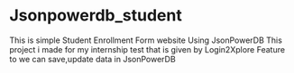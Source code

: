 # Jsonpowerdb_student
This is simple Student Enrollment Form website
Using JsonPowerDB
This project i made for my internship test that is given by Login2Xplore
Feature to we can save,update data in JsonPowerDB
